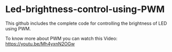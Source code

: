 # Led-brightness-control-using-PWM
This github includes the complete code for controlling the brightness of LED using PWM.

To know more about PWM you can watch this Video: https://youtu.be/Mh4yxnN2OGw
